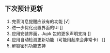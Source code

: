 ## 下次预计更新
1. 完善消息提醒应该有的功能  [√]
2. 进一步优化设置界面的UI  []
3. 应用安装界面，Jupk 包的更多声明支持  []
4. 应用自动检测更新功能（可能用起来会非常卡）  []
5. 解锁密码功能支持